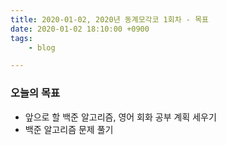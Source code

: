 ```yaml
---
title: 2020-01-02, 2020년 동계모각코 1회차 - 목표
date: 2020-01-02 18:10:00 +0900
tags:
    - blog

---
```


### 오늘의 목표  
   
- 앞으로 할 백준 알고리즘, 영어 회화 공부 계획 세우기   
- 백준 알고리즘 문제 풀기   

